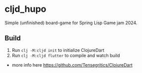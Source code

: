 # cljd_hupo

Simple (unfinished) board-game for Spring Lisp Game jam 2024.

## Build

1. Run `clj -M:cljd init` to initialize ClojureDart
2. Run `clj -M:cljd flutter` to compile and watch build

- more info here https://github.com/Tensegritics/ClojureDart
